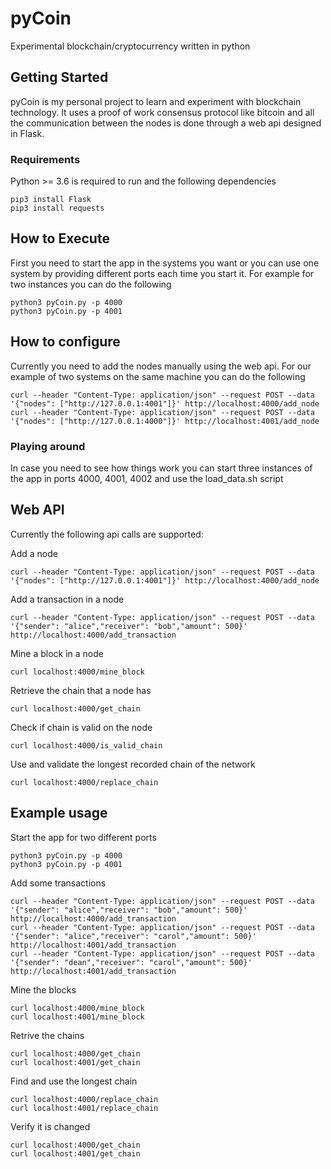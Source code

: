 # pyCoin
Experimental blockchain/cryptocurrency written in python

## Getting Started
pyCoin is my personal project to learn and experiment with blockchain technology. It uses a proof of work consensus protocol like bitcoin and all the communication between the nodes is done through a web api designed in Flask.

### Requirements
Python >= 3.6 is required to run and the following dependencies
```
pip3 install Flask
pip3 install requests
```

## How to Execute
First you need to start the app in the systems you want or you can use one system by providing different ports each time you start it. For example for two instances you can do the following
```
python3 pyCoin.py -p 4000
python3 pyCoin.py -p 4001
```
## How to configure
Currently you need to add the nodes manually using the web api. For our example of two systems on the same machine you can do the following
```
curl --header "Content-Type: application/json" --request POST --data '{"nodes": ["http://127.0.0.1:4001"]}' http://localhost:4000/add_node
curl --header "Content-Type: application/json" --request POST --data '{"nodes": ["http://127.0.0.1:4000"]}' http://localhost:4001/add_node

```

### Playing around
In case you need to see how things work you can start three instances of the app in ports 4000, 4001, 4002 and use the load_data.sh script


## Web API
Currently the following api calls are supported:

Add a node
```
curl --header "Content-Type: application/json" --request POST --data '{"nodes": ["http://127.0.0.1:4001"]}' http://localhost:4000/add_node
```
Add a transaction in a node
```
curl --header "Content-Type: application/json" --request POST --data '{"sender": "alice","receiver": "bob","amount": 500}' http://localhost:4000/add_transaction
```
Mine a block in a node
```
curl localhost:4000/mine_block
```
Retrieve the chain that a node has
```
curl localhost:4000/get_chain
```
Check if chain is valid on the node
```
curl localhost:4000/is_valid_chain
```
Use and validate the longest recorded chain of the network
```
curl localhost:4000/replace_chain
```
## Example usage
Start the app for two different ports
```
python3 pyCoin.py -p 4000
python3 pyCoin.py -p 4001
```
Add some transactions
```
curl --header "Content-Type: application/json" --request POST --data '{"sender": "alice","receiver": "bob","amount": 500}' http://localhost:4000/add_transaction
curl --header "Content-Type: application/json" --request POST --data '{"sender": "alice","receiver": "carol","amount": 500}' http://localhost:4001/add_transaction
curl --header "Content-Type: application/json" --request POST --data '{"sender": "dean","receiver": "carol","amount": 500}' http://localhost:4001/add_transaction
```
Mine the blocks
```
curl localhost:4000/mine_block
curl localhost:4001/mine_block
```
Retrive the chains
```
curl localhost:4000/get_chain
curl localhost:4001/get_chain
```
Find and use the longest chain
```
curl localhost:4000/replace_chain
curl localhost:4001/replace_chain
```
Verify it is changed
```
curl localhost:4000/get_chain
curl localhost:4001/get_chain
```
